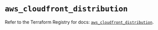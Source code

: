 # `aws_cloudfront_distribution`

Refer to the Terraform Registry for docs: [`aws_cloudfront_distribution`](https://registry.terraform.io/providers/hashicorp/aws/5.78.0/docs/resources/cloudfront_distribution).
